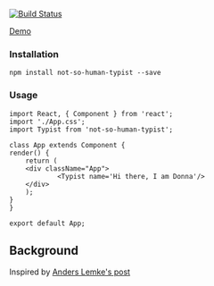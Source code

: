 [![Build Status](https://travis-ci.org/un0rsk/not-so-human-typist.svg?branch=master)](https://travis-ci.org/un0rsk/not-so-human-typist)

[Demo](http://un0rsk.github.io/not-so-human-typist)

### Installation

    npm install not-so-human-typist --save

### Usage

    import React, { Component } from 'react';
    import './App.css';
    import Typist from 'not-so-human-typist';

    class App extends Component {
    render() {
        return (
        <div className="App">
                <Typist name='Hi there, I am Donna'/>
        </div>
        );
    }
    }

    export default App;


## Background

Inspired by [Anders Lemke's post](https://medium.com/@anderslemke/delivering-slow-news-faster-add6bf87e3ee)